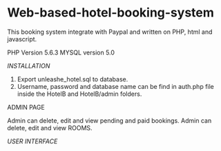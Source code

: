 Web-based-hotel-booking-system
==============================

This booking system integrate with Paypal and written on PHP, html and javascript.

PHP Version 5.6.3
MYSQL version 5.0

*INSTALLATION*

1. Export unleashe_hotel.sql to database.
2. Username, password and database name can be find in auth.php file inside the HotelB and HotelB/admin folders.


ADMIN PAGE


Admin can delete, edit and view pending and paid bookings.
Admin can delete, edit and view ROOMS.



*USER INTERFACE*

